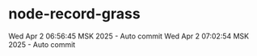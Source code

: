 # node-record-grass
Wed Apr  2 06:56:45 MSK 2025 - Auto commit
Wed Apr  2 07:02:54 MSK 2025 - Auto commit
